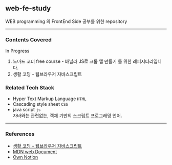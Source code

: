 ## web-fe-study  
WEB programming 의 FrontEnd Side 공부를 위한 repository 

---
### Contents Covered
In Progress
1. 노마드 코더 free course - 바닐라 JS로 크롬 앱 만들기 를 위한 레퍼지터리입니다.
2. 생활 코딩 - 웹브라우저 자바스크립트

### Related Tech Stack
- Hyper Text Markup Language `HTML`
- Cascading style sheet `CSS`
- java script `js`  
  자바와는 관련없는, 객체 기반의 스크립트 프로그래밍 언어.

---
### References
- [생활 코딩 - 웹브라우저 자바스크립트](https://www.notion.so/Web-Programming-60c4f3062d8140ed88d9e092571c74af#e0ca37f546ff4f15a2dcce4de091629c)  
- [MDN web Document](https://developer.mozilla.org/ko/)  
- [Own Notion](https://www.notion.so/Web-Programming-60c4f3062d8140ed88d9e092571c74af) 
